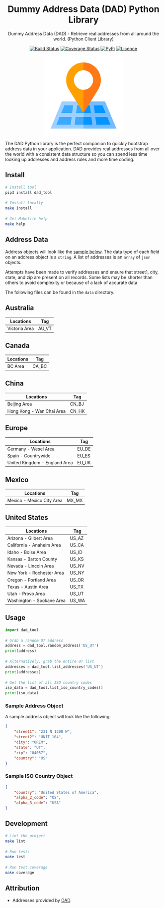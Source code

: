<div align="center">

# Dummy Address Data (DAD) Python Library

Dummy Address Data (DAD) - Retrieve real addresses from all around the world. (Python Client Library)

[![Build Status](https://github.com/Justintime50/dad-python/workflows/build/badge.svg)](https://github.com/Justintime50/dad-python/actions)
[![Coverage Status](https://coveralls.io/repos/github/Justintime50/dad-python/badge.svg?branch=main)](https://coveralls.io/github/Justintime50/dad-python?branch=main)
[![PyPi](https://img.shields.io/pypi/v/dad_tool)](https://pypi.org/project/dad_tool)
[![Licence](https://img.shields.io/github/license/Justintime50/dad-python)](LICENSE)

<img src="https://raw.githubusercontent.com/justintime50/assets/main/src/dad/showcase.png" alt="Showcase">

</div>

The DAD Python library is the perfect companion to quickly bootstrap address data in your application. DAD provides real addresses from all over the world with a consistent data structure so you can spend less time looking up addresses and address rules and more time coding.

## Install

```bash
# Install tool
pip3 install dad_tool

# Install locally
make install

# Get Makefile help
make help
```

## Address Data

Address objects will look like the [sample below](#sample-address-object). The data type of each field on an address object is a `string`. A list of addresses is an `array` of `json` objects.

Attempts have been made to verify addresses and ensure that street1, city, state, and zip are present on all records. Some lists may be shorter than others to avoid complexity or because of a lack of accurate data.

The following files can be found in the `data` directory.

## Australia

| Locations       | Tag   |
| --------------- | ----- |
| Victoria Area   | AU_VT |

## Canada

| Locations       | Tag   |
| --------------- | ----- |
| BC Area         | CA_BC |

## China

| Locations                 | Tag   |
| ------------------------- | ----- |
| Beijing Area              | CN_BJ |
| Hong Kong - Wan Chai Area | CN_HK |

## Europe

| Locations                     | Tag   |
| ----------------------------- | ----- |
| Germany - Wesel Area          | EU_DE |
| Spain - Countrywide           | EU_ES |
| United Kingdom - England Area | EU_UK |

## Mexico

| Locations                     | Tag   |
| ----------------------------- | ----- |
| Mexico - Mexico City Area     | MX_MX |

## United States

| Locations                 | Tag   |
| ------------------------- | ----- |
| Arizona - Gilbert Area    | US_AZ |
| California - Anaheim Area | US_CA |
| Idaho - Boise Area        | US_ID |
| Kansas - Barton County    | US_KS |
| Nevada - Lincoln Area     | US_NV |
| New York - Rochester Area | US_NY |
| Oregon - Portland Area    | US_OR |
| Texas - Austin Area       | US_TX |
| Utah - Provo Area         | US_UT |
| Washington - Spokane Area | US_WA |


## Usage

```python
import dad_tool

# Grab a random UT address
address = dad_tool.random_address('US_UT')
print(address)

# Alternatively, grab the entire UT list
addresses = dad_tool.list_addresses('US_UT')
print(addresses)

# Get the list of all ISO country codes
iso_data = dad_tool.list_iso_country_codes()
print(iso_data)
```

### Sample Address Object

A sample address object will look like the following:

```json
{
    "street1": "231 N 1200 W",
    "street2": "UNIT 104",
    "city": "OREM",
    "state": "UT",
    "zip": "84057",
    "country": "US"
}
```

### Sample ISO Country Object

```json
{
    "country": "United States of America",
    "alpha_2_code": "US",
    "alpha_3_code": "USA"
}
```

## Development

```bash
# Lint the project
make lint

# Run tests
make test

# Run test coverage
make coverage
```

## Attribution

- Addresses provided by [DAD](https://github.com/justintime50/dad).
